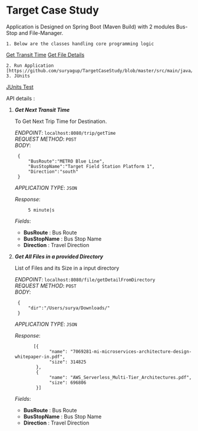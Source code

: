 # Target Case Study

Application is Designed on Spring Boot (Maven Build) with 2 modules Bus-Stop and File-Manager. 

    1. Below are the classes handling core programming logic    
   [Get Transit Time](https://github.com/suryagup/TargetCaseStudy/blob/master/src/main/java/com/target/api/busstop/process/ProcessTransitRequest.java)
   [Get File Details](https://github.com/suryagup/TargetCaseStudy/blob/master/src/main/java/com/target/api/filemanager/process/ProcessFileRequest.java)
       
    2. Run Application [https://github.com/suryagup/TargetCaseStudy/blob/master/src/main/java/com/target/api/BusStopApplication.java]
    3. JUnits  
    
   [JUnits Test](https://github.com/suryagup/TargetCaseStudy/blob/master/src/test/java/com/target/api/busstop/BusStopApplicationTests.java) 
    

API details :



1. ***Get Next Transit Time <br>***

    To Get Next Trip Time for Destination. 

    *ENDPOINT*: `localhost:8080/trip/getTime` <br>
    *REQUEST METHOD*: `POST` <br>
    *BODY*: 
        
        {
        	"BusRoute":"METRO Blue Line",
        	"BusStopName":"Target Field Station Platform 1",
        	"Direction":"south"
        }
        
    *APPLICATION TYPE*: `JSON`
    
    *Response*:
    
            5 minute|s
            
    *Fields*:
     * **BusRoute** : Bus Route
     * **BusStopName** : Bus Stop Name
     * **Direction** : Travel Direction
     
1. ***Get All Files in a provided Directory <br>***

    List of Files and its Size in a input directory

    *ENDPOINT*: `localhost:8080/file/getDetailFromDirectory` <br>
    *REQUEST METHOD*: `POST` <br>
    *BODY*: 
        
        {
        	"dir":"/Users/surya/Downloads/"
        }
        
    *APPLICATION TYPE*: `JSON`
    
    *Response*:
    
              [{
                    "name": "7069281-mi-microservices-architecture-design-whitepaper-in.pdf",
                    "size": 314825
               },
               {
                    "name": "AWS_Serverless_Multi-Tier_Architectures.pdf",
                    "size": 696806
               }]
            
    *Fields*:
     * **BusRoute** : Bus Route
     * **BusStopName** : Bus Stop Name
     * **Direction** : Travel Direction